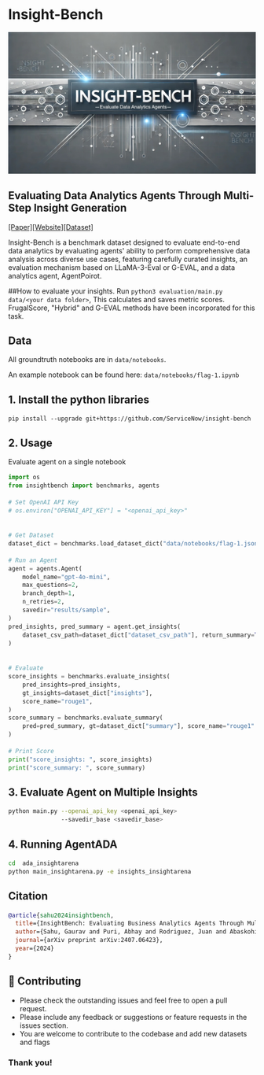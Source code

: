 # Insight-Bench

![Banner](data/banner.jpg)

## Evaluating Data Analytics Agents Through Multi-Step Insight Generation
[[Paper]](https://insightbench.github.io/)[[Website]](https://insightbench.github.io/)[[Dataset]](https://huggingface.co/datasets/ServiceNow/insight_bench)


Insight-Bench is a benchmark dataset designed to evaluate end-to-end data analytics by evaluating agents' ability to perform comprehensive data analysis across diverse use cases, featuring carefully curated insights, an evaluation mechanism based on LLaMA-3-Eval or G-EVAL, and a data analytics agent, AgentPoirot.

##How to evaluate your insights.
Run `python3 evaluation/main.py data/<your data folder>`, This calculates and saves metric scores. FrugalScore, "Hybrid" and G-EVAL methods have been incorporated for this task.
## Data

All groundtruth notebooks are in `data/notebooks`. 

An example notebook can be found here: `data/notebooks/flag-1.ipynb`

## 1. Install the python libraries

```
pip install --upgrade git+https://github.com/ServiceNow/insight-bench
```

## 2. Usage

Evaluate agent on a single notebook

```python
import os
from insightbench import benchmarks, agents

# Set OpenAI API Key
# os.environ["OPENAI_API_KEY"] = "<openai_api_key>"


# Get Dataset
dataset_dict = benchmarks.load_dataset_dict("data/notebooks/flag-1.json")

# Run an Agent
agent = agents.Agent(
    model_name="gpt-4o-mini",
    max_questions=2,
    branch_depth=1,
    n_retries=2,
    savedir="results/sample",
)
pred_insights, pred_summary = agent.get_insights(
    dataset_csv_path=dataset_dict["dataset_csv_path"], return_summary=True
)


# Evaluate
score_insights = benchmarks.evaluate_insights(
    pred_insights=pred_insights,
    gt_insights=dataset_dict["insights"],
    score_name="rouge1",
)
score_summary = benchmarks.evaluate_summary(
    pred=pred_summary, gt=dataset_dict["summary"], score_name="rouge1"
)

# Print Score
print("score_insights: ", score_insights)
print("score_summary: ", score_summary)
```

## 3. Evaluate Agent on Multiple Insights

```bash
python main.py --openai_api_key <openai_api_key>
               --savedir_base <savedir_base>
```
## 4. Running AgentADA

```bash
cd  ada_insightarena
python main_insightarena.py -e insights_insightarena
```
## Citation

```bibtex
@article{sahu2024insightbench,
  title={InsightBench: Evaluating Business Analytics Agents Through Multi-Step Insight Generation},
  author={Sahu, Gaurav and Puri, Abhay and Rodriguez, Juan and Abaskohi, Amirhossein and Chegini, Mohammad and Drouin, Alexandre and Taslakian, Perouz and Zantedeschi, Valentina and Lacoste, Alexandre and Vazquez, David and Chapados, Nicolas and Pal, Christopher and others},
  journal={arXiv preprint arXiv:2407.06423},
  year={2024}
}

```

## 🤝 Contributing
- Please check the outstanding issues and feel free to open a pull request.
- Please include any feedback or suggestions or feature requests in the issues section.
- You are welcome to contribute to the codebase and add new datasets and flags


### Thank you!
